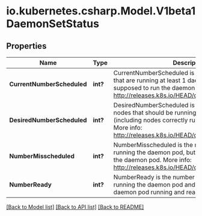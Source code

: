 # io.kubernetes.csharp.Model.V1beta1DaemonSetStatus
## Properties

Name | Type | Description | Notes
------------ | ------------- | ------------- | -------------
**CurrentNumberScheduled** | **int?** | CurrentNumberScheduled is the number of nodes that are running at least 1 daemon pod and are supposed to run the daemon pod. More info: http://releases.k8s.io/HEAD/docs/admin/daemons.md | 
**DesiredNumberScheduled** | **int?** | DesiredNumberScheduled is the total number of nodes that should be running the daemon pod (including nodes correctly running the daemon pod). More info: http://releases.k8s.io/HEAD/docs/admin/daemons.md | 
**NumberMisscheduled** | **int?** | NumberMisscheduled is the number of nodes that are running the daemon pod, but are not supposed to run the daemon pod. More info: http://releases.k8s.io/HEAD/docs/admin/daemons.md | 
**NumberReady** | **int?** | NumberReady is the number of nodes that should be running the daemon pod and have one or more of the daemon pod running and ready. | 

[[Back to Model list]](../README.md#documentation-for-models) [[Back to API list]](../README.md#documentation-for-api-endpoints) [[Back to README]](../README.md)

